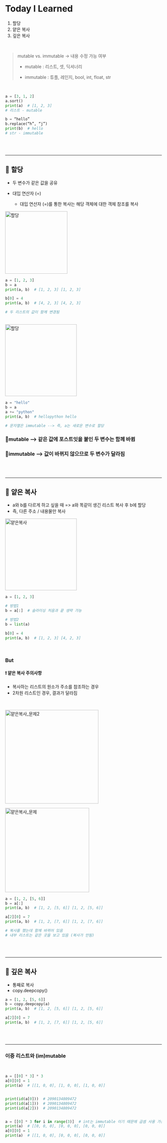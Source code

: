 # Today I Learned
1. 할당
2. 얕은 복사
3. 깊은 복사

<br/>

> mutable vs. immutable  →  내용 수정 가능 여부
> 
> - mutable : 리스트, 셋, 딕셔너리
> 
> - immutable : 튜플, 레인지, bool, int, float, str

<br/>

``` python
a = [3, 1, 2]
a.sort()
print(a)  # [1, 2, 3]
# 리스트 - mutable

b = “hello”
b.replace(“h”, “j”)
print(b)  # hello
# str - immutable
``` 
<br/><br/>

--- 

## 📌 할당
- 두 변수가 같은 값을 공유

- 대입 연산자 (=)
  - 대입 연산자 (=)를 통한 복사는 해당 객체에 대한 객체 참조를 복사

<img width="200" src= https://i.esdrop.com/d/f/GQtKpTuAPv/HW1TpgR2WN.png alt="할당">

``` python
a = [1, 2, 3]
b = a
print(a, b)  # [1, 2, 3] [1, 2, 3]

b[0] = 4
print(a, b)  # [4, 2, 3] [4, 2, 3]

# 두 리스트의 값이 함께 변경됨
```
<br/>

<img width="230" src= https://i.esdrop.com/d/f/GQtKpTuAPv/NA9yc6MAOY.png alt="할당">

``` python
a = "hello"
b = a
a += "python"
print(a, b)  # hellopython hello

# 문자열은 immutable --> 즉, a는 새로운 변수로 할당
```
### 💛mutable --> 같은 값에 포스트잇을 붙인 두 변수는 함께 바뀜
### 💚immutable --> 값이 바뀌지 않으므로 두 변수가 달라짐


<br/><br/>

---

## 📌 얕은 복사
- a와 b를 다르게 하고 싶을 때 => a와 똑같이 생긴 리스트 복사 후 b에 할당
- 즉, 다른 주소 / 내용물만 복사

<img width="230" src= https://i.esdrop.com/d/f/GQtKpTuAPv/hTUEmGwpta.png
alt="얕은복사">

``` python
a = [1, 2, 3]

# 방법1 
b = a[:]  # 슬라이싱 처음과 끝 생략 가능

# 방법2
b = list(a)

b[0] = 4
print(a, b)  # [1, 2, 3] [4, 2, 3]
```
<br/>

### But 

#### ❗ 얕은 복사 주의사항
- 복사하는 리스트의 원소가 주소를 참조하는 경우
- 2차원 리스트인 경우, 결과가 달라짐
<br/>

<img width="300" src= https://i.esdrop.com/d/f/GQtKpTuAPv/BrcVSW81Dx.png
alt="얕은복사_문제2">

<img width="270" src= https://i.esdrop.com/d/f/GQtKpTuAPv/4I3mZtrm7q.png
alt="얕은복사_문제">


``` python
a = [1, 2, [5, 6]]
b = a[:]
print(a, b)  # [1, 2, [5, 6]] [1, 2, [5, 6]]

a[2][0] = 7
print(a, b)  # [1, 2, [7, 6]] [1, 2, [7, 6]]

# 복사를 했는데 함께 바뀌어 있음
# 내부 리스트는 같은 곳을 보고 있음 (복사가 안됨)
```




<br/><br/>

---

## 📌 깊은 복사
- 통째로 복사
- copy.deepcopy()

``` python
a = [1, 2, [5, 6]]
b = copy.deepcopy(a)
print(a, b)  # [1, 2, [5, 6]] [1, 2, [5, 6]]

a[2][0] = 7
print(a, b)  # [1, 2, [7, 6]] [1, 2, [5, 6]]
```
<br/><br/>

---

### 이중 리스트와 (im)mutable
<br/>

``` python
a = [[0] * 3] * 3
a[0][0] = 1
print(a)  # [[1, 0, 0], [1, 0, 0], [1, 0, 0]]


print(id(a[0]))  # 2090134809472
print(id(a[1]))  # 2090134809472
print(id(a[2]))  # 2090134809472


a = [[0] * 3 for i in range(3)]  # int는 immutable 이기 때문에 곱셈 사용 가능
print(a)  # [[0, 0, 0], [0, 0, 0], [0, 0, 0]]
a[0][0] = 1
print(a)  # [[1, 0, 0], [0, 0, 0], [0, 0, 0]]
```


